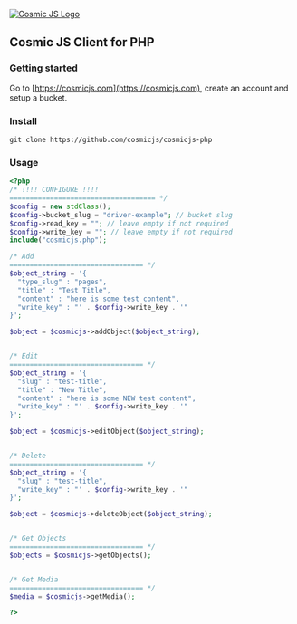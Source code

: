 [![Cosmic JS Logo](https://cosmicjs.com/images/marketing/logo-w-brand.jpg)](https://cosmicjs.com/)
## Cosmic JS Client for PHP

### Getting started
Go to [https://cosmicjs.com](https://cosmicjs.com), create an account and setup a bucket.

### Install
```
git clone https://github.com/cosmicjs/cosmicjs-php
```
### Usage
```php
<?php
/* !!!! CONFIGURE !!!!
==================================== */
$config = new stdClass();
$config->bucket_slug = "driver-example"; // bucket slug
$config->read_key = ""; // leave empty if not required
$config->write_key = ""; // leave empty if not required
include("cosmicjs.php");

/* Add
================================= */
$object_string = '{
  "type_slug" : "pages",
  "title" : "Test Title",
  "content" : "here is some test content",
  "write_key" : "' . $config->write_key . '"
}';

$object = $cosmicjs->addObject($object_string);


/* Edit
================================= */
$object_string = '{
  "slug" : "test-title",
  "title" : "New Title",
  "content" : "here is some NEW test content",
  "write_key" : "' . $config->write_key . '"
}';

$object = $cosmicjs->editObject($object_string);


/* Delete
================================= */
$object_string = '{
  "slug" : "test-title",
  "write_key" : "' . $config->write_key . '"
}';

$object = $cosmicjs->deleteObject($object_string);


/* Get Objects
================================= */
$objects = $cosmicjs->getObjects();


/* Get Media
================================= */
$media = $cosmicjs->getMedia();

?>
```
